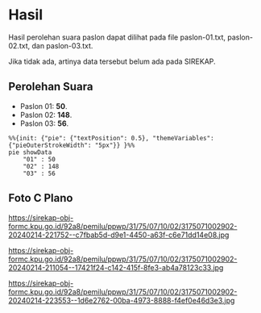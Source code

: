 # Hasil

Hasil perolehan suara paslon dapat dilihat pada file paslon-01.txt, paslon-02.txt, dan paslon-03.txt.

Jika tidak ada, artinya data tersebut belum ada pada SIREKAP.

## Perolehan Suara

 * Paslon 01: **50**.
 * Paslon 02: **148**.
 * Paslon 03: **56**.

```mermaid
%%{init: {"pie": {"textPosition": 0.5}, "themeVariables": {"pieOuterStrokeWidth": "5px"}} }%%
pie showData
    "01" : 50
    "02" : 148
    "03" : 56
```
## Foto C Plano

https://sirekap-obj-formc.kpu.go.id/92a8/pemilu/ppwp/31/75/07/10/02/3175071002902-20240214-221752--c7fbab5d-d9e1-4450-a63f-c6e71dd14e08.jpg

https://sirekap-obj-formc.kpu.go.id/92a8/pemilu/ppwp/31/75/07/10/02/3175071002902-20240214-211054--17421f24-c142-415f-8fe3-ab4a78123c33.jpg

https://sirekap-obj-formc.kpu.go.id/92a8/pemilu/ppwp/31/75/07/10/02/3175071002902-20240214-223553--1d6e2762-00ba-4973-8888-f4ef0e46d3e3.jpg
